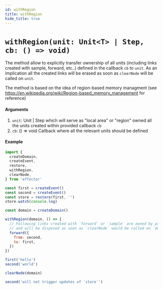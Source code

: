 ```yaml
---
id: withRegion
title: withRegion
hide_title: true
---
```


# `withRegion(unit: Unit<T> | Step, cb: () => void)`

The method allow to explicitly transfer ownership of all units (including links created with sample, forward, etc..) defined in the callback `cb` to `unit`. As an implication all the created links will be erased as soon as `clearNode` will be called on `unit`.

The method is based on the idea of region-based memory managment (see https://en.wikipedia.org/wiki/Region-based_memory_management for reference)

#### Arguments

1. `unit`: Unit | Step which will serve as "local area" or "region" owned all the units created within provided callback `cb`
2. `cb`: () => void Callback where all the relevant units should be defined

#### Example

```js
import {
  createDomain,
  createEvent,
  restore,
  withRegion,
  clearNode,
} from 'effector'

const first = createEvent()
const second = createEvent()
const store = restore(first, '')
store.watch(console.log)

const domain = createDomain()

withRegion(domain, () => {
  // Following links created with `forward` or `sample` are owned by provided unit `domain`
  // and will be disposed as soon as `clearNode` would be called on `domain`
  forward({
    from: second,
    to: first,
  })
})

first('hello')
second('world')

clearNode(domain)

second('will not trigger updates of `store`')
```
